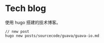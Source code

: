 
# Tech blog

使用 hugo 搭建的技术博客。

```shell
// new post
hugo new posts/sourcecode/guava/guava-io.md
```
